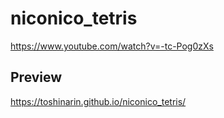 # niconico_tetris
https://www.youtube.com/watch?v=-tc-Pog0zXs

## Preview

https://toshinarin.github.io/niconico_tetris/
